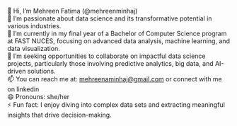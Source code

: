 👋 Hi, I’m Mehreen Fatima (@mehreenminhaj)
<br>👀 I’m passionate about data science and its transformative potential in various industries.
<br>🌱 I’m currently in my final year of a Bachelor of Computer Science program at FAST NUCES, focusing on advanced data analysis, machine learning, and data visualization.
<br>💼 I’m seeking opportunities to collaborate on impactful data science projects, particularly those involving predictive analytics, big data, and AI-driven solutions.
<br>📫 You can reach me at: mehreenaminhaj@gmail.com or connect with me on linkedin
<br>😄 Pronouns: she/her
<br>⚡ Fun fact: I enjoy diving into complex data sets and extracting meaningful insights that drive decision-making.
